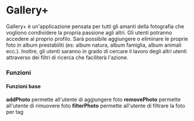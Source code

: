 # Gallery+

Gallery+ è un'applicazione pensata per tutti gli amanti della fotografia che vogliono condividere la propria passione agli altri.
Gli utenti potranno accedere al proprio profilo.
Sarà possibile aggiungere o eliminare le proprie foto in album prestabiliti (es: album natura, album famiglia, album animali ecc.). Inoltre, gli utenti saranno in grado di cercare il lavoro degli altri utenti attraverso dei filtri di ricerca che faciliterà l'azione.

### Funzioni

#### Funzioni base

**addPhoto** permette all'utente di aggiungere foto
**removePhoto** permette all'utente di rimuovere foto
**filterPhoto** permette all'utente di filtrare la foto per tag
